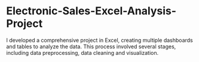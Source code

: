 # Electronic-Sales-Excel-Analysis-Project
I developed a comprehensive project in Excel, creating multiple dashboards and tables to analyze the data. This process involved several stages, including data preprocessing, data cleaning and visualization.
